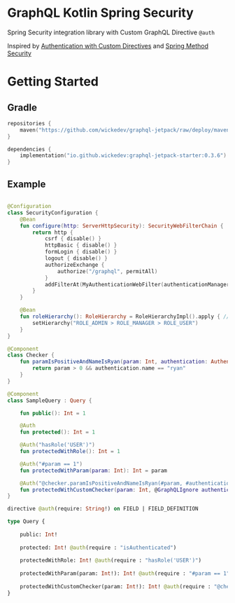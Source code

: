 # GraphQL Kotlin Spring Security

Spring Security integration library with Custom GraphQL Directive `@auth`

Inspired by [Authentication with Custom Directives](https://www.apollographql.com/docs/apollo-server/security/authentication/#with-custom-directives) and [Spring Method Security](https://www.baeldung.com/spring-security-method-security) 

# Getting Started

## Gradle

```kotlin
repositories {
    maven("https://github.com/wickedev/graphql-jetpack/raw/deploy/maven-repo")
}

dependencies {
    implementation("io.github.wickedev:graphql-jetpack-starter:0.3.6")
}
```

## Example

```kotlin

@Configuration
class SecurityConfiguration {
    @Bean
    fun configure(http: ServerHttpSecurity): SecurityWebFilterChain {
        return http {
            csrf { disable() }
            httpBasic { disable() }
            formLogin { disable() }
            logout { disable() }
            authorizeExchange {
                authorize("/graphql", permitAll)
            }
            addFilterAt(MyAuthenticationWebFilter(authenticationManager), SecurityWebFiltersOrder.AUTHENTICATION)
        }
    }

    @Bean
    fun roleHierarchy(): RoleHierarchy = RoleHierarchyImpl().apply { // Optional
        setHierarchy("ROLE_ADMIN > ROLE_MANAGER > ROLE_USER")
    }
}

@Component
class Checker {
    fun paramIsPositiveAndNameIsRyan(param: Int, authentication: Authentication): Boolean {
        return param > 0 && authentication.name == "ryan"
    }
}

@Component
class SampleQuery : Query {

    fun public(): Int = 1

    @Auth
    fun protected(): Int = 1

    @Auth("hasRole('USER')")
    fun protectedWithRole(): Int = 1

    @Auth("#param == 1")
    fun protectedWithParam(param: Int): Int = param

    @Auth("@checker.paramIsPositiveAndNameIsRyan(#param, #authentication)")
    fun protectedWithCustomChecker(param: Int, @GraphQLIgnore authentication: Authentication): Int = param
}
```

```graphql
directive @auth(require: String!) on FIELD | FIELD_DEFINITION

type Query {
    
    public: Int!
    
    protected: Int! @auth(require : "isAuthenticated")
    
    protectedWithRole: Int! @auth(require : "hasRole('USER')")
    
    protectedWithParam(param: Int!): Int! @auth(require : "#param == 1")
    
    protectedWithCustomChecker(param: Int!): Int! @auth(require : "@checker.paramIsPositiveAndNameIsRyan(#param, #authentication)")  
}

```